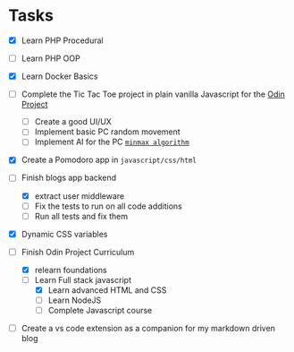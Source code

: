 # Tasks

- [x] Learn PHP Procedural
- [ ] Learn PHP OOP
- [x] Learn Docker Basics
- [ ] Complete the Tic Tac Toe project in plain vanilla Javascript for the [Odin Project](https://www.theodinproject.com/paths/full-stack-javascript/courses/javascript/lessons/tic-tac-toe)
  - [ ] Create a good UI/UX 
  - [ ] Implement basic PC random movement
  - [ ] Implement AI for the PC [`minmax algorithm`][1]
- [x] Create a Pomodoro app in `javascript/css/html`
- [ ] Finish blogs app backend
  - [x] extract user middleware
  - [ ] Fix the tests to run on all code additions
  - [ ] Run all tests and fix them
- [x] Dynamic CSS variables
- [ ] Finish Odin Project Curriculum
  - [x] relearn foundations
  - [ ] Learn Full stack javascript
    - [x] Learn advanced HTML and CSS
    - [ ] Learn NodeJS
    - [ ] Complete Javascript course
- [ ] Create a vs code extension as a companion for my markdown driven blog


[1]: <reference/Minmax-algorithm-202112141916.md>

